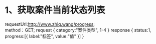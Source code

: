 # 1、获取案件当前状态列表
requestUrl:http://www.zhiq.wang/progress;  
method：GET; 
request {
	category:"案件类型", 1-4
}
response {
    status:1,
    progress:[{
		label:"标签",
		value:"值"
	}]
}
